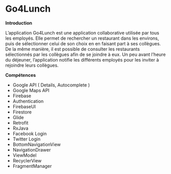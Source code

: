 # Go4Lunch


**Introduction**

L’application Go4Lunch est une application collaborative utilisée par tous les employés. Elle permet de rechercher un restaurant dans les environs, puis de sélectionner celui de son choix en en faisant part à ses collègues. De la même manière, il est possible de consulter les restaurants sélectionnés par les collègues afin de se joindre à eux. Un peu avant l’heure du déjeuner, l’application notifie les différents employés pour les inviter à rejoindre leurs collègues.

**Compétences**

- Google API ( Details, Autocomplete )
- Google Maps API
- Firebase
- Authentication
- FirebaseUI
- Firestore
- Glide
- Retrofit
- RxJava
- Facebook Login
- Twitter Login
- BottomNavigationView
- NavigationDrawer
- ViewModel
- RecyclerView
- FragmentManager
